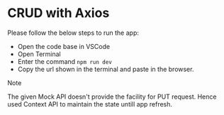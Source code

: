 # CRUD with Axios

Please follow the below steps to run the app:

* Open the code base in VSCode
* Open Terminal
* Enter the command `npm run dev`
* Copy the url shown in the terminal and paste in the browser.

> [!NOTE]
> The given Mock API doesn't provide the facility for PUT request. Hence used Context API to maintain the state untill app refresh.
